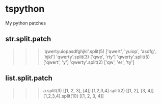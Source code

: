 # tspython
My python patches

## str.split.patch
>>> 'qwertyuiopasdfghjkl'.split(5)
['qwert', 'yuiop', 'asdfg', 'hjkl']
>>> 'qwerty'.split(3)
['qwe', 'rty']
>>> 'qwerty'.split(5)
['qwert', 'y']
>>> 'qwerty'.split(2)
['qw', 'er', 'ty']

## list.split.patch
>>> a.split(3)
[[1, 2, 3], [4]]
>>> [1,2,3,4].split(2)
[[1, 2], [3, 4]]
>>> [1,2,3,4].split(10)
[[1, 2, 3, 4]]
